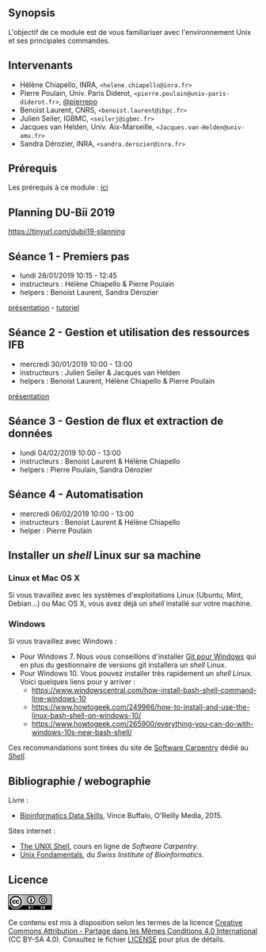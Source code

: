 ## Synopsis

L'objectif de ce module est de vous familiariser avec l'environnement Unix et ses principales commandes.


## Intervenants

- Hélène Chiapello, INRA, `<helene.chiapello@inra.fr>`
- Pierre Poulain, Univ. Paris Diderot, `<pierre.poulain@univ-paris-diderot.fr>`, [@pierrepo](https://twitter.com/pierrepo)
- Benoist Laurent, CNRS, `<benoist.laurent@ibpc.fr>`
- Julien Seiler, IGBMC, `<seilerj@igbmc.fr>`
- Jacques van Helden, Univ. Aix-Marseille, `<Jacques.van-Helden@univ-amu.fr>`
- Sandra Dérozier, INRA, `<sandra.derozier@inra.fr>`


## Prérequis

Les prérequis à ce module : [ici](prerequis/README.md)


## Planning DU-Bii 2019

<https://tinyurl.com/dubii19-planning>


## Séance 1 - Premiers pas

- lundi 28/01/2019 10:15 - 12:45
- instructeurs : Hélène Chiapello & Pierre Poulain
- helpers : Benoist Laurent, Sandra Dérozier

[présentation](seance1/slides/index.html) - [tutoriel](seance1/tutorial/README.md)


## Séance 2 - Gestion et utilisation des ressources IFB

- mercredi 30/01/2019 10:00 - 13:00
- instructeurs : Julien Seiler & Jacques van Helden
- helpers : Benoist Laurent, Hélène Chiapello & Pierre Poulain

[présentation](seance2/slides/index.html)


## Séance 3 - Gestion de flux et extraction de données

- lundi 04/02/2019 10:00 - 13:00
- instructeurs : Benoist Laurent & Hélène Chiapello
- helpers : Pierre Poulain, Sandra Dérozier


## Séance 4 - Automatisation

- mercredi 06/02/2019 10:00 - 13:00
- instructeurs : Benoist Laurent & Hélène Chiapello
- helper : Pierre Poulain


## Installer un *shell* Linux sur sa machine

### Linux et Mac OS X

Si vous travaillez avec les systèmes d'exploitations Linux (Ubuntu, Mint, Debian...) ou Mac OS X, vous avez déjà un *shell* installé sur votre machine.

### Windows

Si vous travaillez avec Windows :

- Pour Windows 7. Nous vous conseillons d'installer [Git pour Windows](https://git-for-windows.github.io/) qui en plus du gestionnaire de versions git installera un *shell* Linux.
- Pour Windows 10. Vous pouvez installer très rapidement un *shell* Linux. Voici quelques liens pour y arriver :
    + https://www.windowscentral.com/how-install-bash-shell-command-line-windows-10
    + https://www.howtogeek.com/249966/how-to-install-and-use-the-linux-bash-shell-on-windows-10/
    + https://www.howtogeek.com/265900/everything-you-can-do-with-windows-10s-new-bash-shell/

Ces recommandations sont tirées du site de [Software Carpentry](https://carpentries.org/) dédié au [*Shell*](http://swcarpentry.github.io/shell-novice/setup.html).


## Bibliographie / webographie

Livre :

- [Bioinformatics Data Skills](http://shop.oreilly.com/product/0636920030157.do), Vince Buffalo, O'Reilly Media, 2015.

Sites internet :

- [The UNIX Shell](http://swcarpentry.github.io/shell-novice/), cours en ligne de *Software Carpentry*.
- [Unix Fondamentals](https://edu.sib.swiss/pluginfile.php/2878/mod_resource/content/4/couselab-html/content.html), du *Swiss Institute of Bioinformatics*.


## Licence

![](img/CC-BY-SA.png)

Ce contenu est mis à disposition selon les termes de la licence [Creative Commons Attribution - Partage dans les Mêmes Conditions 4.0 International](https://creativecommons.org/licenses/by-sa/4.0/deed.fr) (CC BY-SA 4.0). Consultez le fichier [LICENSE](LICENSE) pour plus de détails.
